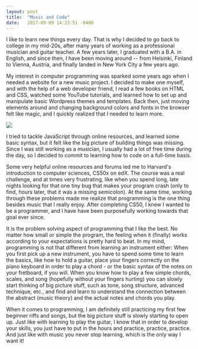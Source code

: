 ```yaml
---
layout: post
title:  "Music and Code"
date:   2017-09-09 14:23:51 -0400
---
```




I like to learn new things every day. That is why I decided to go back to college in my mid-20s, after many years of working as a professional musician and guitar teacher. A few years later, I graduated with a B.A. in English, and since then, I have been moving around -- from Helsinki, Finland to Vienna, Austria, and finally landed in New York City a few years ago. 

My interest in computer programming was sparked some years ago when I needed a website for a new music project. I decided to make one myself, and with the help of a web developer friend, I read a few books on HTML and CSS, watched some YouTube tutorials, and learned how to set up and manipulate basic Wordpress themes and templates. Back then, just moving elements around and changing background colors and fonts in the browser felt like magic, and I quickly realized that I needed to learn more.

![](http://codingsupply.com/wp-content/uploads/2016/07/programming-audio-1024x576.jpg)

I tried to tackle JavaScript through online resources, and learned some basic syntax, but it felt like the big picture of building things was missing. Since I was still working as a musician, I usually had a lot of free time during the day, so I decided to commit to learning how to code on a full-time basis. 

Some very helpful online resources and forums led me to Harvard's introduction to computer sciences, CS50x on edX. The course was a real challenge, and at times very frustrating, like when you spend long, late nights looking for that one tiny bug that makes your program crash (only to find, hours later, that it was a missing semicolon). At the same time, working through these problems made me realize that programming is the one thing besides music that I really enjoy. After completing CS50, I knew I wanted to be a programmer, and I have have been purposefully working towards that goal ever since.


It is the problem solving aspect of programming that I like the best. No matter how small or simple the program, the feeling when it (finally) works according to your expectations is pretty hard to beat. In my mind, programming is not that different from learning an instrument either: When you first pick up a new instrument, you have to spend some time to learn the basics, like how to hold a guitar, place your fingers correctly on the piano keyboard in order to play a chord - or the basic syntax of the notes on your fretboard, if you will. When you know how to play a few simple chords, scales, and song (hopefully without your fingers hurting) you can slowly start thinking of big picture stuff, such as tone, song structure, advanced technique, etc., and find and learn to understand the connection between the abstract (music theory) and the actual notes and chords you play. 

When it comes to programming, I am definitely still practicing my first few beginner riffs and songs, but the big picture stuff is slowly starting to open up. Just like with learning to play the guitar, I know that in order to develop your skills, you just have to put in the hours and practice, practice, practice. And just like with music you never stop learning, which is the only way I want it!


